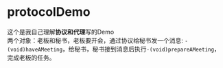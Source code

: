 # protocolDemo

这个是我自己理解**协议和代理**写的Demo</br>
两个对象：老板和秘书，老板要开会，通过协议给秘书发一个消息:
```-(void)haveAMeeting```，给秘书，秘书接到消息后执行```-(void)prepareAMeeting```，完成老板的任务。
